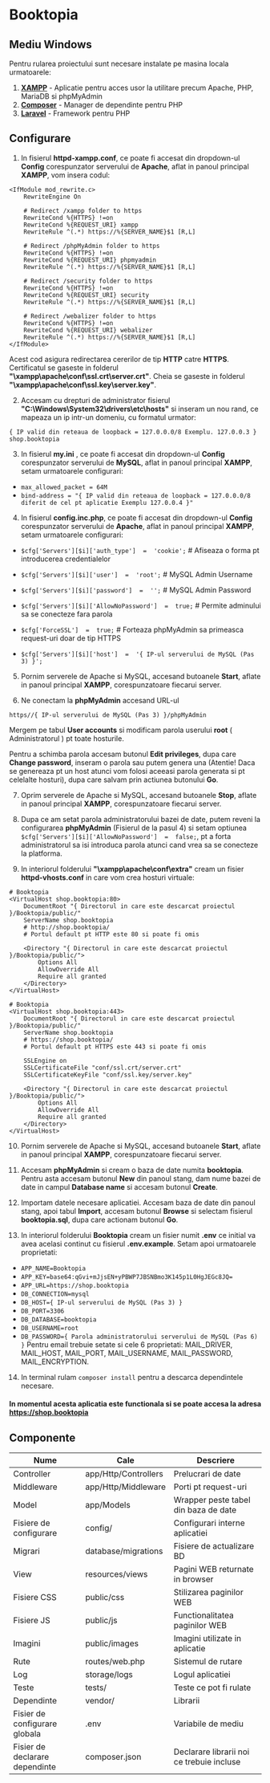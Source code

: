 # Booktopia

## Mediu Windows
Pentru rularea proiectului sunt necesare instalate pe masina locala urmatoarele: 
1. **[XAMPP](https://www.apachefriends.org/ro/download.html)** - Aplicatie pentru acces usor la utilitare precum Apache, PHP, MariaDB si phpMyAdmin
2. **[Composer](https://getcomposer.org/download/)** - Manager de dependinte pentru PHP
3. **[Laravel](https://laravel.com/docs/5.8/installation)** - Framework pentru PHP

## Configurare
1. In fisierul **httpd-xampp.conf**, ce poate fi accesat din dropdown-ul **Config** corespunzator serverului de **Apache**, aflat in panoul principal **XAMPP**, vom insera codul:
```
<IfModule mod_rewrite.c>
    RewriteEngine On

    # Redirect /xampp folder to https
    RewriteCond %{HTTPS} !=on
    RewriteCond %{REQUEST_URI} xampp
    RewriteRule ^(.*) https://%{SERVER_NAME}$1 [R,L]

    # Redirect /phpMyAdmin folder to https
    RewriteCond %{HTTPS} !=on
    RewriteCond %{REQUEST_URI} phpmyadmin
    RewriteRule ^(.*) https://%{SERVER_NAME}$1 [R,L]

    # Redirect /security folder to https
    RewriteCond %{HTTPS} !=on
    RewriteCond %{REQUEST_URI} security
    RewriteRule ^(.*) https://%{SERVER_NAME}$1 [R,L]

    # Redirect /webalizer folder to https
    RewriteCond %{HTTPS} !=on
    RewriteCond %{REQUEST_URI} webalizer
    RewriteRule ^(.*) https://%{SERVER_NAME}$1 [R,L]
</IfModule>
```
Acest cod asigura redirectarea cererilor de tip **HTTP** catre **HTTPS**.
Certificatul se gaseste in folderul **"\xampp\apache\conf\ssl.crt\server.crt"**.
Cheia se gaseste in folderul **"\xampp\apache\conf\ssl.key\server.key"**.

2. Accesam cu drepturi de administrator fisierul **"C:\Windows\System32\drivers\etc\hosts"** si inseram un nou rand, ce mapeaza un ip intr-un domeniu, cu formatul urmator:
```
{ IP valid din reteaua de loopback = 127.0.0.0/8 Exemplu. 127.0.0.3 } shop.booktopia
```

3. In fisierul **my.ini** , ce poate fi accesat din dropdown-ul **Config** corespunzator serverului de **MySQL**, aflat in panoul principal **XAMPP**, setam urmatoarele configurari:
- ``` max_allowed_packet = 64M ```
- ```bind-address = "{ IP valid din reteaua de loopback = 127.0.0.0/8 diferit de cel pt aplicatie Exemplu 127.0.0.4 }"```

4.  In fisierul **config.inc.php**, ce poate fi accesat din dropdown-ul **Config** corespunzator serverului de **Apache**, aflat in panoul principal **XAMPP**, setam urmatoarele configurari:
- ``` $cfg['Servers'][$i]['auth_type']  =  'cookie'; ``` # Afiseaza o forma pt introducerea credentialelor

- ``` $cfg['Servers'][$i]['user']  =  'root'; ``` # MySQL Admin Username
- ``` $cfg['Servers'][$i]['password']  =  ''; ``` # MySQL Admin Password
- ``` $cfg['Servers'][$i]['AllowNoPassword']  =  true; ``` # Permite adminului sa se conecteze fara parola

- ``` $cfg['ForceSSL']  =  true; ``` # Forteaza phpMyAdmin sa primeasca request-uri doar de tip HTTPS

- ``` $cfg['Servers'][$i]['host']  =  '{ IP-ul serverului de MySQL (Pas 3) }'; ```

5. Pornim serverele de Apache si MySQL, accesand butoanele **Start**, aflate in panoul principal **XAMPP**, corespunzatoare fiecarui server.

6. Ne conectam la **phpMyAdmin** accesand URL-ul
```
https//{ IP-ul serverului de MySQL (Pas 3) }/phpMyAdmin
```
Mergem pe tabul **User accounts** si modificam parola userului **root** ( Administratorul ) pt toate hosturile.

Pentru a schimba parola accesam butonul **Edit privileges**, dupa care **Change password**, inseram o parola sau putem genera una (Atentie! Daca se genereaza pt un host atunci vom folosi aceeasi parola generata si pt celelalte hosturi), dupa care salvam prin actiunea butonului **Go**.

7. Oprim serverele de Apache si MySQL, accesand butoanele **Stop**, aflate in panoul principal **XAMPP**, corespunzatoare fiecarui server. 

8. Dupa ce am setat parola administratorului bazei de date, putem reveni la configurarea **phpMyAdmin**          (Fisierul de la pasul 4) si setam optiunea ``` $cfg['Servers'][$i]['AllowNoPassword']  =  false; ```, pt a forta administratorul sa isi introduca parola atunci cand vrea sa se conecteze la platforma.

9. In interiorul folderului **"\xampp\apache\conf\extra"** cream un fisier **httpd-vhosts.conf** in care vom crea hosturi virtuale:
```
# Booktopia
<VirtualHost shop.booktopia:80>
	DocumentRoot "{ Directorul in care este descarcat proiectul }/Booktopia/public/"
	ServerName shop.booktopia
	# http://shop.booktopia/
	# Portul default pt HTTP este 80 si poate fi omis

	<Directory "{ Directorul in care este descarcat proiectul }/Booktopia/public/">
		Options All
		AllowOverride All
		Require all granted
	</Directory>
</VirtualHost>

# Booktopia
<VirtualHost shop.booktopia:443>
	DocumentRoot "{ Directorul in care este descarcat proiectul }/Booktopia/public/"
	ServerName shop.booktopia
	# https://shop.booktopia/
	# Portul default pt HTTPS este 443 si poate fi omis

	SSLEngine on
	SSLCertificateFile "conf/ssl.crt/server.crt"
	SSLCertificateKeyFile "conf/ssl.key/server.key"

	<Directory "{ Directorul in care este descarcat proiectul }/Booktopia/public/">
		Options All
		AllowOverride All
		Require all granted
	</Directory>
</VirtualHost>
```

10. Pornim serverele de Apache si MySQL, accesand butoanele **Start**, aflate in panoul principal **XAMPP**, corespunzatoare fiecarui server.

11. Accesam **phpMyAdmin** si cream o baza de date numita **booktopia**. Pentru asta accesam butonul **New** din panoul stang, dam nume bazei de date in campul **Database name** si accesam butonul **Create**.

12. Importam datele necesare aplicatiei. Accesam baza de date din panoul stang, apoi tabul **Import**, accesam butonul **Browse** si selectam fisierul **booktopia.sql**, dupa care actionam butonul **Go**.

13.  In interiorul folderului **Booktopia** cream un fisier numit **.env** ce initial va avea acelasi continut cu fisierul **.env.example**.
Setam apoi urmatoarele proprietati:
- ``` APP_NAME=Booktopia ```
- ``` APP_KEY=base64:qGvi+mJjsEN+yPBWP7JBSNBmo3K145p1L0HgJEGc8JQ= ```
- ``` APP_URL=https://shop.booktopia ```
- ``` DB_CONNECTION=mysql ```
- ``` DB_HOST={ IP-ul serverului de MySQL (Pas 3) } ```
- ``` DB_PORT=3306 ```
- ``` DB_DATABASE=booktopia ```
- ``` DB_USERNAME=root ```
- ``` DB_PASSWORD={ Parola administratorului serverului de MySQL (Pas 6) } ```
Pentru email trebuie setate si cele 6 proprietati: MAIL_DRIVER, MAIL_HOST, MAIL_PORT, MAIL_USERNAME, MAIL_PASSWORD, MAIL_ENCRYPTION.

14. In terminal rulam ``` composer install ``` pentru a descarca dependintele necesare.
 
 #### In momentul acesta aplicatia este functionala si se poate accesa la adresa https://shop.booktopia

## Componente
Nume                           | Cale                      | Descriere
------------------------------ | ------------------------- | ---------------------- 
Controller                     | app/Http/Controllers      | Prelucrari de date
Middleware                     | app/Http/Middleware       | Porti pt request-uri
Model	                       | app/Models	               | Wrapper peste tabel din baza de date
Fisiere de configurare         | config/                   | Configurari interne aplicatiei
Migrari                        | database/migrations       | Fisiere de actualizare BD
View                           | resources/views 	       | Pagini WEB returnate in browser
Fisiere CSS                    | public/css 		       | Stilizarea paginilor WEB
Fisiere JS                     | public/js		           | Functionalitatea paginilor WEB
Imagini                        | public/images		       | Imagini utilizate in aplicatie
Rute                           | routes/web.php		       | Sistemul de rutare
Log                            | storage/logs		       | Logul aplicatiei
Teste                          | tests/			           | Teste ce pot fi rulate
Dependinte                     | vendor/		           | Librarii
Fisier de configurare globala  | .env                      | Variabile de mediu
Fisier de declarare dependinte | composer.json             | Declarare librarii noi ce trebuie incluse

#
